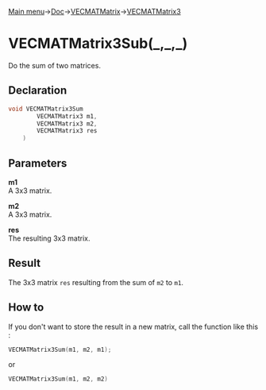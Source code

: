 [Main menu](../../../../Readme.md)->[Doc](../../../VECMATKit.md)->[VECMATMatrix](../../VECMATMatrix.md)->[VECMATMatrix3](../../VECMATMatrix3.md)

# VECMATMatrix3Sub(\_,\_,\_)
Do the sum of two matrices.

## **Declaration**
```C
void VECMATMatrix3Sum
		VECMATMatrix3 m1,
		VECMATMatrix3 m2,
		VECMATMatrix3 res
	)
```


## **Parameters**
**m1**  
A 3x3 matrix.

**m2**  
A 3x3 matrix.

**res**  
The resulting 3x3 matrix.


## **Result**
The 3x3 matrix `res` resulting from the sum of `m2` to `m1`.

## How to
If you don't want to store the result in a new matrix, call the function like this :

```C
VECMATMatrix3Sum(m1, m2, m1);
```
or

```C
VECMATMatrix3Sum(m1, m2, m2)
```

